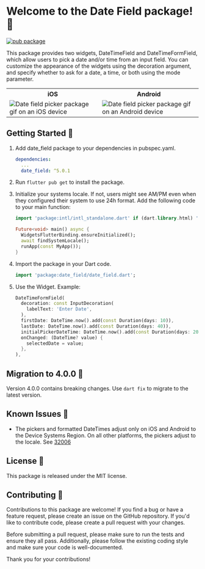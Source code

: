 # Welcome to the Date Field package! 📅

[![pub package](https://img.shields.io/pub/v/date_field.svg)](https://pub.dev/packages/date_field)

This package provides two widgets, DateTimeField and DateTimeFormField, which allow users to pick a
date and/or time from an input field. You can customize the appearance of the widgets using the
decoration argument, and specify whether to ask for a date, a time, or both using the mode
parameter.

<table>
  <tr>
    <th>iOS</th>
    <th>Android</th>
  </tr>
  <tr>
    <td><img src="https://github.com/GaspardMerten/date_field/raw/master/assets/date_field_ios.gif" alt="Date field picker package gif on an iOS device"></td>
    <td><img src="https://github.com/GaspardMerten/date_field/raw/master/assets/date_field_android.gif" alt="Date field picker package gif on an Android device"></td>
  </tr>
</table>

## Getting Started 🚀

1. Add date_field package to your dependencies in pubspec.yaml.
   ```yaml
   dependencies:
     ...
     date_field: ^5.0.1
   ```
2. Run `flutter pub get` to install the package.
3. Initialize your systems locale. If not, users might see AM/PM even when
   they configured their system to use 24h format. Add the following code to your main function:

   ```dart
   import 'package:intl/intl_standalone.dart' if (dart.library.html) 'package:intl/intl_browser.dart';

   Future<void> main() async {
     WidgetsFlutterBinding.ensureInitialized();
     await findSystemLocale();
     runApp(const MyApp());
   }
   ```
4. Import the package in your Dart code.
   ```dart
   import 'package:date_field/date_field.dart';
   ```
5. Use the Widget. Example:

   ```dart
   DateTimeFormField(
     decoration: const InputDecoration(
       labelText: 'Enter Date',
     ),
     firstDate: DateTime.now().add(const Duration(days: 10)),
     lastDate: DateTime.now().add(const Duration(days: 40)),
     initialPickerDateTime: DateTime.now().add(const Duration(days: 20)),
     onChanged: (DateTime? value) {
       selectedDate = value;
     },
   ),
   ```

## Migration to 4.0.0 🚀

Version 4.0.0 contains breaking changes. Use `dart fix` to migrate to the latest version.

## Known Issues 🐛

- The pickers and formatted DateTimes adjust only on iOS and Android to the Device Systems Region.
  On all other platforms, the pickers adjust to the locale.
  See [32006](https://github.com/flutter/flutter/issues/32006)

## License 📜

This package is released under the MIT license.

## Contributing 🤝

Contributions to this package are welcome! If you find a bug or have a feature request, please
create an issue on the GitHub repository. If you'd like to contribute code, please create a pull
request with your changes.

Before submitting a pull request, please make sure to run the tests and ensure they all pass.
Additionally, please follow the existing coding style and make sure your code is well-documented.

Thank you for your contributions!
